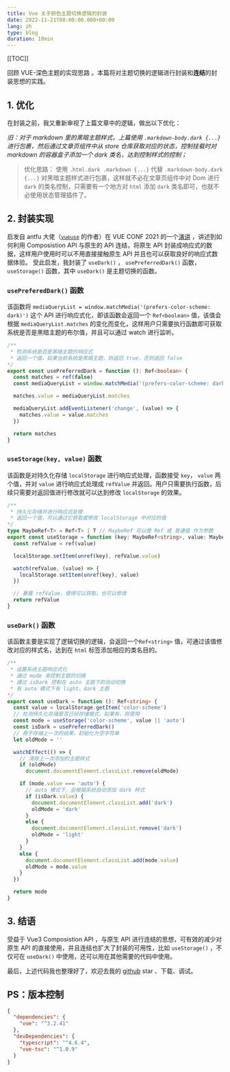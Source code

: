 ```yaml
---
title: Vue 关于颜色主题切换逻辑的封装
date: 2022-11-21T08:00:00.000+00:00
lang: zh
type: blog
duration: 10min
---
```


[[TOC]]

回顾 <router-link to="/posts/dark-mode-in-vue">VUE-深色主题的实现思路</router-link> 。本篇将对主题切换的逻辑进行封装和**连结**的封装思想的实践。
## 1. 优化
在封装之前，我又重新审视了上篇文章中的逻辑，做出以下优化：

*旧：对于 markdown 里的黑暗主题样式，上篇使用 `.markdown-body.dark {...}` 进行包裹，然后通过文章页组件中从 store 仓库获取对应的状态，控制挂载时对 markdown 的容器盒子添加一个 dark 类名，达到控制样式的控制；*

> 优化思路：
> 使用 `.html.dark .markdown {...}` 代替 `.markdown-body.dark {...}` 对黑暗主题样式进行包裹，这样就不必在文章页组件中对 Dom 进行 `dark` 的类名控制，只需要有一个地方对 `html` 添加 `dark` 类名即可，也就不必使用状态管理插件了。

## 2. 封装实现
启发自 antfu 大佬（[`vueuse`](https://vueuse.org/) 的作者）在 VUE CONF 2021 的一个[演讲](https://www.bilibili.com/video/BV1x54y1V7H6/?spm_id_from=333.337.search-card.all.click&vd_source=08f003a28f7e417df953d5265c1635dc) ，讲述到如何利用 Composistion API 与原生的 API 连结，将原生 API 封装成响应式的数据，这样用户使用时可以不用直接接触原生 API 并且也可以获取良好的响应式数据体验。
受此启发，我封装了 `useDark()` ， `usePreferredDark()` 函数，`useStorage()` 函数，其中 `useDark()` 是主题切换的函数。
### `usePreferedDark()` 函数
该函数将 `mediaQueryList = window.matchMedia('(prefers-color-scheme: dark)')` 这个 API 进行响应式化，即该函数会返回一个 `Ref<boolean>` 值，该值会根据 `mediaQueryList.matches` 的变化而变化，这样用户只需要执行函数即可获取系统是否是黑暗主题的布尔值，并且可以通过 watch 进行监听。
```ts
/**
 * 检测系统是否是黑暗主题的响应式
 * 返回一个值，如果当前系统是黑暗主题，则返回 true，否则返回 false
*/
export const usePreferredDark = function (): Ref<boolean> {
  const matches = ref(false)
  const mediaQueryList = window.matchMedia('(prefers-color-scheme: dark)')

  matches.value = mediaQueryList.matches

  mediaQueryList.addEventListener('change', (value) => {
    matches.value = value.matches
  })

  return matches
}
```
### `useStorage(key, value)` 函数
该函数是对持久化存储 `localStorage` 进行响应式处理，函数接受 `key`， `value` 两个值，并对 `value` 进行响应式处理成 `refValue` 并返回。用户只需要执行函数，后续只需要对返回值进行修改就可以达到修改 `localStorage` 的效果。
```ts
/**
 * 持久化存储并进行响应式处理
 * 返回一个值，可以通过它获取或修改 localStorage 中对应的值
*/
type MaybeRef<T> = Ref<T> | T // MaybeRef 可以使 Ref 或 普通值 作为参数
export const useStorage = function (key: MaybeRef<string>, value: MaybeRef<string>): Ref<string> {
  const refValue = ref(value)

  localStorage.setItem(unref(key), refValue.value)

  watch(refValue, (value) => {
    localStorage.setItem(unref(key), value)
  })

  // 暴露 refValue，使得可以获取，也可以修改
  return refValue
}
```
### `useDark()` 函数
该函数主要是实现了逻辑切换的逻辑，会返回一个`Ref<string>` 值，可通过该值修改对应的样式名，达到在 `html` 标签添加相应的类名目的。
```ts
/**
 * 设置系统主题响应式化
 * 通过 mode 来控制主题的切换
 * 通过 isDark 控制在 auto 主题下的自动切换
 * 有 auto 模式下有 light，dark 主题
*/
export const useDark = function (): Ref<string> {
  const value = localStorage.getItem('color-scheme')
  // 检测持久化存储是否已经存储模式，如果有，则使用
  const mode = useStorage('color-scheme', value || 'auto')
  const isDark = usePreferredDark()
  // 用于存储上一次的结果，初始化为空字符串
  let oldMode = ''

  watchEffect(() => {
    // 清除上一次添加的主题样式
    if (oldMode)
      document.documentElement.classList.remove(oldMode)

    if (mode.value === 'auto') {
      // auto 模式下，会根据系统自动添加 dark 样式
      if (isDark.value) {
        document.documentElement.classList.add('dark')
        oldMode = 'dark'
      }
      else {
        document.documentElement.classList.remove('dark')
        oldMode = 'light'
      }
    }
    else {
      document.documentElement.classList.add(mode.value)
      oldMode = mode.value
    }
  })

  return mode
}
```
## 3. 结语
受益于 Vue3 Composistion API ，与原生 API 进行连结的思想，可有效的减少对原生 API 的直接使用，并且连结也扩大了封装的可用性，比如 `useStorage()` ，不仅可在 `useDark()` 中使用，还可以用在其他需要的代码中使用。

最后，上述代码我也整理好了，欢迎去我的 [github](https://github.com/fwr220807/demo/tree/main/Package-vue-dark-mode-code) star 、下载、调试。

## PS：版本控制
```json
{
  "dependencies": {
    "vue": "^3.2.41"
  },
  "devDependencies": {
    "typescript": "^4.6.4",
    "vue-tsc": "^1.0.9"
  }
}
```
